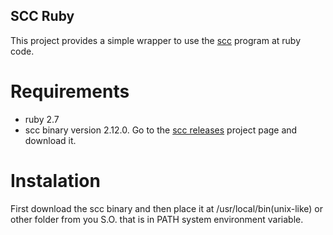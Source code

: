 ## SCC Ruby
This project provides a simple wrapper to use the [scc] program at ruby code.

# Requirements
* ruby 2.7
* scc binary version 2.12.0. Go to the [scc releases] project page and download it.

# Instalation
First download the scc binary and then place it at /usr/local/bin(unix-like) or other folder
from you S.O. that is in PATH system environment variable.

[scc]: <https://github.com/boyter/scc>
[scc releases]: <https://github.com/boyter/scc/releases>